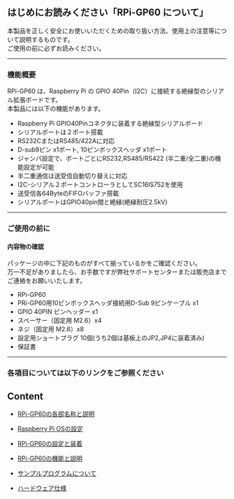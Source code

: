 ## **はじめにお読みください「RPi-GP60 について」**

本製品を正しく安全にお使いいただくための取り扱い方法、使用上の注意等について説明するものです。  
ご使用の前に必ずお読みください。  
___
### **機能概要**  
RPi-GP60 は、Raspberry Pi の GPIO 40Pin（I2C）に接続する絶縁型のシリアル拡張ボードです。  
本製品には以下の機能があります。
- Raspberry Pi GPIO40Pinコネクタに装着する絶縁型シリアルボード
- シリアルポートは２ポート搭載
- RS232CまたはRS485/422Aに対応
- D-sub9ピン x1ポート, 10ピンボックスヘッダ x1ポート
- ジャンパ設定で、ポートごとにRS232,RS485/RS422 (半二重/全二重)の機能設定が可能
- 半二重通信は送受信自動切り替えに対応
- I2C-シリアル２ポートコントローラとしてSC16IS752を使用
- 送受信各64ByteのFIFOバッファ搭載
- シリアルポートはGPIO40pin間と絶縁(絶縁耐圧2.5kV)
 
***
### **ご使用の前に**
#### 内容物の確認  
パッケージの中に下記のものがすべて揃っているかをご確認ください。  
万一不足がありましたら、お手数ですが弊社サポートセンターまたは販売店までご連絡をお願いいたします。  

- RPi-GP60 
- PRi-GP60用10ピンボックスヘッダ接続用D-Sub 9ピンケーブル x1
- GPIO 40PIN ピンヘッダー x1  
- スペーサー（固定用 M2.6）x4
- ネジ（固定用 M2.6）x8
- 設定用ショートプラグ 10個(うち2個は基板上のJP2,JP4に装着済み)
- 保証書
 
---  
 
### **各項目については以下のリンクをご参照ください**  

## Content  

- [RPi-GP60の各部名称と説明](./constitution/README.md)  

- [Raspberry Pi OSの設定](./install/README.md)  

- [RPi-GP60の設定と装着](./setup/README.md)  

- [RPi-GP60の機能と説明](./interface/README.md)  

- [サンプルプログラムについて](./python/README.md)  

- [ハードウェア仕様](./specification/README.md)  
    